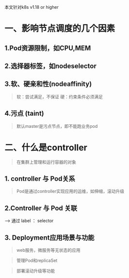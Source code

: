 本文针对k8s v1.18 or higher

# 一、影响节点调度的几个因素
## 1.Pod资源限制，如CPU,MEM

## 2.选择器标签，如nodeselector

## 3.软、硬亲和性(nodeaffinity)
> 软：尝试满足，不保证
> 硬：约束条件必须满足

## 4.污点 (taint)
> 默认master是污点节点，即不能跑业务pod



# 二、什么是controller

> 在集群上管理和运行容器的对象

## 1. controller 与 Pod关系
> Pod是通过controller实现应用的运维，如伸缩，滚动升级

## 2.Controller 与 Pod 关联
--> 通过 label  ： selector

## 3. Deployment应用场景与功能

> web服务，微服务等无状态的应用 

> 管理Pod和replicaSet

> 部署滚动升级等功能











